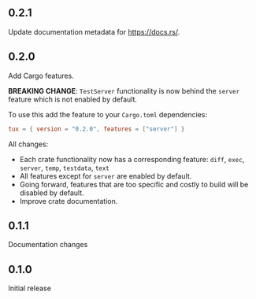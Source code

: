 ## 0.2.1

Update documentation metadata for https://docs.rs/.

## 0.2.0

Add Cargo features.

**BREAKING CHANGE**: `TestServer` functionality is now behind the `server`
feature which is not enabled by default. 

To use this add the feature to your `Cargo.toml` dependencies:
  ```toml
  tux = { version = "0.2.0", features = ["server"] }
  ```

All changes:

- Each crate functionality now has a corresponding feature:
  `diff`, `exec`, `server`, `temp`, `testdata`, `text`
- All features except for `server` are enabled by default.
- Going forward, features that are too specific and costly to build will
  be disabled by default.
- Improve crate documentation.

## 0.1.1

Documentation changes

## 0.1.0

Initial release
